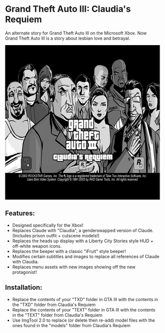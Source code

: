 # Grand Theft Auto III: Claudia's Requiem
An alternate story for Grand Theft Auto III on the Microsoft Xbox. Now Grand Theft Auto III is a story about lesbian love and betrayal.

![](screenshots/screenshot1.png)

## Features:
- Designed specifically for the Xbox!
- Replaces Claude with "Claudia", a genderswapped version of Claude. (Includes prison outfit + cutscene models!)
- Replaces the heads up display with a Liberty City Stories style HUD + off-white weapon icons.
- Replaces the beeper with a classic "iFruit" style beeper!
- Modifies certain subtitles and images to replace all references of Claude with Claudia.
- Replaces menu assets with new images showing off the new protagonist!

## Installation:
- Replace the contents of your "TXD" folder in GTA III with the contents in the "TXD" folder from Claudia's Requiem
- Replace the contents of your "TEXT" folder in GTA III with the contents in the "TEXT" folder from Claudia's Requiem
- Use ImgTool 2.0 to replace (or delete then re-add) model files with the ones found in the "models" folder from Claudia's Requiem
